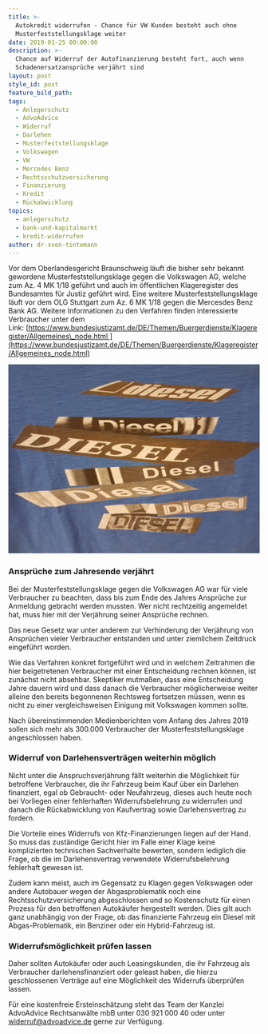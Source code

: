 ```yaml
---
title: >-
  Autokredit widerrufen - Chance für VW Kunden besteht auch ohne
  Musterfeststellungsklage weiter
date: 2019-01-25 00:00:00
description: >-
  Chance auf Widerruf der Autofinanzierung besteht fort, auch wenn
  Schadenersatzansprüche verjährt sind
layout: post
style_id: post
feature_bild_path:
tags:
  - Anlegerschutz
  - AdvoAdvice
  - Widerruf
  - Darlehen
  - Musterfeststellungsklage
  - Volkswagen
  - VW
  - Mercedes Benz
  - Rechtsschutzversicherung
  - Finanzierung
  - Kredit
  - Rückabwicklung
topics:
  - anlegerschutz
  - bank-und-kapitalmarkt
  - kredit-widerrufen
author: dr-sven-tintemann
---
```


Vor dem Oberlandesgericht Braunschweig läuft die bisher sehr bekannt gewordene Musterfeststellungsklage gegen die Volkswagen AG, welche zum Az. 4 MK 1/18 geführt und auch im öffentlichen Klageregister des Bundesamtes für Justiz geführt wird. Eine weitere Musterfeststellungsklage läuft vor dem OLG Stuttgart zum Az. 6 MK 1/18 gegen die Mercesdes Benz Bank AG. Weitere Informationen zu den Verfahren finden interessierte Verbraucher unter dem Link: [https://www.bundesjustizamt.de/DE/Themen/Buergerdienste/Klageregister/Allgemeines\_node.html ](https://www.bundesjustizamt.de/DE/Themen/Buergerdienste/Klageregister/Allgemeines_node.html)

![Viele Diesel Verfahren](/uploads/dieseldiesel.jpg "Widerruf von Diesel-Finanzierung möglich")

### Ansprüche zum Jahresende verjährt

Bei der Musterfeststellungsklage gegen die Volkswagen AG war für viele Verbraucher zu beachten, dass bis zum Ende des Jahres Ansprüche zur Anmeldung gebracht werden mussten. Wer nicht rechtzeitig angemeldet hat, muss hier mit der Verjährung seiner Ansprüche rechnen. 

Das neue Gesetz war unter anderem zur Verhinderung der Verjährung von Ansprüchen vieler Verbraucher entstanden und unter ziemlichem Zeitdruck eingeführt worden. 

Wie das Verfahren konkret fortgeführt wird und in welchem Zeitrahmen die hier beigetretenen Verbraucher mit einer Entscheidung rechnen können, ist zunächst nicht absehbar. Skeptiker mutmaßen, dass eine Entscheidung Jahre dauern wird und dass danach die Verbraucher möglicherweise weiter alleine den bereits begonnenen Rechtsweg fortsetzen müssen, wenn es nicht zu einer vergleichsweisen Einigung mit Volkswagen kommen sollte.

Nach übereinstimmenden Medienberichten vom Anfang des Jahres 2019 sollen sich mehr als 300.000 Verbraucher der Musterfeststellungsklage angeschlossen haben. 

### Widerruf von Darlehensverträgen weiterhin möglich

Nicht unter die Anspruchsverjährung fällt weiterhin die Möglichkeit für betroffene Verbraucher, die ihr Fahrzeug beim Kauf über ein Darlehen finanziert, egal ob Gebraucht- oder Neufahrzeug, dieses auch heute noch bei Vorliegen einer fehlerhaften Widerrufsbelehrung zu widerrufen und danach die Rückabwicklung von Kaufvertrag sowie Darlehensvertrag zu fordern. 

Die Vorteile eines Widerrufs von Kfz-Finanzierungen liegen auf der Hand. So muss das zuständige Gericht hier im Falle einer Klage keine komplizierten technischen Sachverhalte bewerten, sondern lediglich die Frage, ob die im Darlehensvertrag verwendete Widerrufsbelehrung fehlerhaft gewesen ist. 

Zudem kann meist, auch im Gegensatz zu Klagen gegen Volkswagen oder andere Autobauer wegen der Abgasproblematik noch eine Rechtsschutzversicherung abgeschlossen und so Kostenschutz für einen Prozess für den betroffenen Autokäufer hergestellt werden. Dies gilt auch ganz unabhängig von der Frage, ob das finanzierte Fahrzeug ein Diesel mit Abgas-Problematik, ein Benziner oder ein Hybrid-Fahrzeug ist. 

### Widerrufsmöglichkeit prüfen lassen

Daher sollten Autokäufer oder auch Leasingskunden, die ihr Fahrzeug als Verbraucher darlehensfinanziert oder geleast haben, die hierzu geschlossenen Verträge auf eine Möglichkeit des Widerrufs überprüfen lassen. 

Für eine kostenfreie Ersteinschätzung steht das Team der Kanzlei AdvoAdvice Rechtsanwälte mbB unter 030 921 000 40 oder unter widerruf@advoadvice.de gerne zur Verfügung.